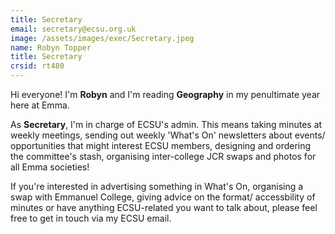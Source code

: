 ```yaml
---
title: Secretary
email: secretary@ecsu.org.uk
image: /assets/images/exec/Secretary.jpeg
name: Robyn Topper
title: Secretary
crsid: rt480
---
```

Hi everyone! I'm **Robyn** and I'm reading **Geography** in my penultimate year here at Emma.

As **Secretary**, I'm in charge of ECSU's admin. This means taking minutes at weekly meetings, sending out weekly 'What's On' newsletters about events/ opportunities that might interest ECSU members, designing and ordering the committee's stash, organising inter-college JCR swaps and photos for all Emma societies!

If you're interested in advertising something in What's On, organising a swap with Emmanuel College, giving advice on the format/ accessbility of minutes or have anything ECSU-related you want to talk about, please feel free to get in touch via my ECSU email.
